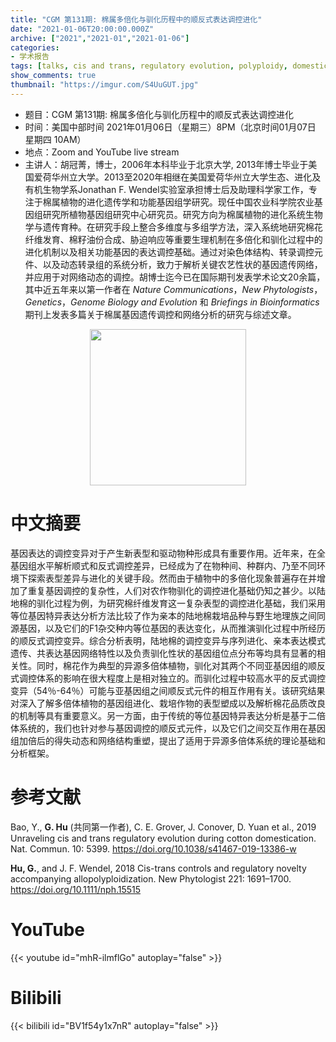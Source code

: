 ```yaml
---
title: "CGM 第131期: 棉属多倍化与驯化历程中的顺反式表达调控进化"
date: "2021-01-06T20:00:00.000Z"
archive: ["2021","2021-01","2021-01-06"]
categories:
- 学术报告
tags: [talks, cis and trans, regulatory evolution, polyploidy, domestication, gossypium]
show_comments: true
thumbnail: "https://imgur.com/S4UuGUT.jpg"
---
```


- 题目：CGM 第131期: 棉属多倍化与驯化历程中的顺反式表达调控进化
- 时间：美国中部时间 2021年01月06日（星期三）8PM（北京时间01月07日 星期四 10AM）
- 地点：Zoom and YouTube live stream
- 主讲人：胡冠菁，博士，2006年本科毕业于北京大学, 2013年博士毕业于美国爱荷华州立大学。2013至2020年相继在美国爱荷华州立大学生态、进化及有机生物学系Jonathan F. Wendel实验室承担博士后及助理科学家工作，专注于棉属植物的进化遗传学和功能基因组学研究。现任中国农业科学院农业基因组研究所植物基因组研究中心研究员。研究方向为棉属植物的进化系统生物学与遗传育种。在研究手段上整合多维度与多组学方法，深⼊系统地研究棉花纤维发育、棉籽油份合成、胁迫响应等重要⽣理机制在多倍化和驯化过程中的进化机制以及相关功能基因的表达调控基础。通过对染色体结构、转录调控元件、以及动态转录组的系统分析，致力于解析关键农艺性状的基因遗传⽹络，并应用于对网络动态的调控。胡博士迄今已在国际期刊发表学术论⽂20余篇，其中近五年来以第一作者在 *Nature Communications*，*New Phytologists*，*Genetics*，*Genome Biology and Evolution* 和 *Briefings in Bioinformatics* 期刊上发表多篇关于棉属基因遗传调控和⽹络分析的研究与综述⽂章。

<div align="center">
<img src="https://i.loli.net/2021/01/05/Dstpd2xnrhZbkqA.jpg" height=250>
</div>

# 中文摘要

基因表达的调控变异对于产生新表型和驱动物种形成具有重要作用。近年来，在全基因组水平解析顺式和反式调控差异，已经成为了在物种间、种群内、乃至不同环境下探索表型差异与进化的关键手段。然而由于植物中的多倍化现象普遍存在并增加了重复基因调控的复杂性，人们对农作物驯化的调控进化基础仍知之甚少。以陆地棉的驯化过程为例，为研究棉纤维发育这一复杂表型的调控进化基础，我们采用等位基因特异表达分析方法比较了作为亲本的陆地棉栽培品种与野生地理族之间同源基因，以及它们的F1杂交种内等位基因的表达变化，从而推演驯化过程中所经历的顺反式调控变异。综合分析表明，陆地棉的调控变异与序列进化、亲本表达模式遗传、共表达基因网络特性以及负责驯化性状的基因组位点分布等均具有显著的相关性。同时，棉花作为典型的异源多倍体植物，驯化对其两个不同亚基因组的顺反式调控体系的影响在很大程度上是相对独立的。而驯化过程中较高水平的反式调控变异（54％-64％）可能与亚基因组之间顺反式元件的相互作用有关。该研究结果对深入了解多倍体植物的基因组进化、栽培作物的表型塑成以及解析棉花品质改良的机制等具有重要意义。另一方面，由于传统的等位基因特异表达分析是基于二倍体系统的，我们也针对参与基因调控的顺反式元件，以及它们之间交互作用在基因组加倍后的得失动态和网络结构重塑，提出了适用于异源多倍体系统的理论基础和分析框架。

# 参考文献

Bao, Y., **G. Hu** (共同第一作者), C. E. Grover, J. Conover, D. Yuan et al., 2019 Unraveling cis and trans regulatory evolution during cotton domestication. Nat. Commun. 10: 5399. https://doi.org/10.1038/s41467-019-13386-w

**Hu, G.**, and J. F. Wendel, 2018 Cis-trans controls and regulatory novelty accompanying allopolyploidization. New Phytologist 221: 1691–1700. https://doi.org/10.1111/nph.15515

# YouTube

{{< youtube id="mhR-ilmflGo" autoplay="false" >}}

# Bilibili

{{< bilibili id="BV1f54y1x7nR" autoplay="false" >}}

